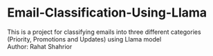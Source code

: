 # Email-Classification-Using-Llama
This is a project for classifying emails into three different categories (Priority, Promotions and Updates) using Llama model
<br>
Author: Rahat Shahrior

